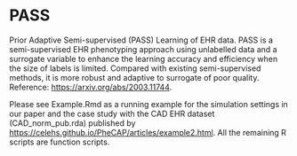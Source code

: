 # PASS
Prior Adaptive Semi-supervised (PASS) Learning of EHR data. PASS is a semi-supervised EHR phenotyping approach using unlabelled data and a surrogate variable to enhance the learning accuracy and efficiency when the size of labels is limited. Compared with existing semi-supervised methods, it is more robust and adaptive to surrogate of poor quality. Reference: https://arxiv.org/abs/2003.11744.

Please see Example.Rmd as a running example for the simulation settings in our paper and the case study with the CAD EHR dataset (CAD_norm_pub.rda) published by https://celehs.github.io/PheCAP/articles/example2.html. All the remaining R scripts are function scripts.





